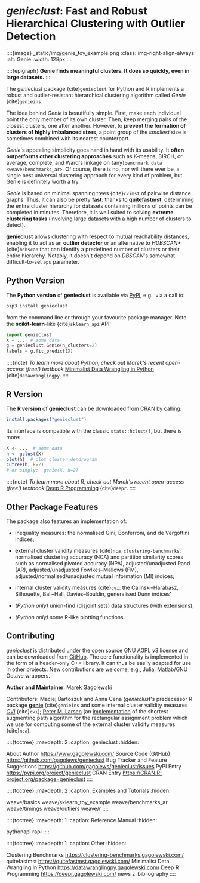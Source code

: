 # *genieclust*: Fast and Robust Hierarchical Clustering with Outlier Detection

::::{image} _static/img/genie_toy_example.png
:class: img-right-align-always
:alt: Genie
:width: 128px
::::


::::{epigraph}
**Genie finds meaningful clusters. It does so quickly, even in large datasets.**
::::

The *genieclust* package {cite}`genieclust` for Python and R implements
a robust and outlier-resistant hierarchical clustering algorithm called *Genie* {cite}`genieins`.

The idea behind *Genie* is beautifully simple. First, make each individual
point the only member of its own cluster. Then, keep merging pairs
of the closest clusters, one after another. However, to **prevent
the formation of clusters of highly imbalanced sizes**, a point group of
the *smallest* size is sometimes combined with its nearest counterpart.

*Genie*'s appealing simplicity goes hand in hand with its usability.
It **often outperforms other clustering approaches**
such as K-means, BIRCH, or average, complete, and Ward's linkage
on {any}`benchmark data <weave/benchmarks_ar>`.
Of course, there is no, nor will there ever be, a single best
universal clustering approach for every kind of problem, but Genie
is definitely worth a try.

*Genie* is based on minimal spanning trees {cite}`cvimst` of pairwise distance graphs.
Thus, it can also be pretty **fast**: thanks to
[**quitefastmst**](https://quitefastmst.gagolewski.com/),
determining the entire cluster hierarchy for datasets containing millions of points
can be completed in minutes. Therefore, it is well suited to solving
**extreme clustering tasks** (involving large datasets with a high number
of clusters to detect).

**genieclust** allows clustering with respect to mutual reachability distances,
enabling it to act as an **outlier detector** or an alternative
to *HDBSCAN\**  {cite}`hdbscan` that can identify a predefined
number of clusters or their entire hierarchy.  Notably, it
doesn't depend on *DBSCAN*'s somewhat difficult-to-set `eps` parameter.




## Python Version

The **Python version** of **genieclust** is available via
[PyPI](https://pypi.org/project/genieclust/), e.g.,
via a call to:

```bash
pip3 install genieclust
```

from the command line or through your favourite package manager.
Note the **scikit-learn**-like {cite}`sklearn_api` API:

```python
import genieclust
X = ...  # some data
g = genieclust.Genie(n_clusters=2)
labels = g.fit_predict(X)
```

::::{note}
*To learn more about Python, check out Marek's recent open-access (free!) textbook*
[Minimalist Data Wrangling in Python](https://datawranglingpy.gagolewski.com/)
{cite}`datawranglingpy`.
::::



## R Version

The **R version** of **genieclust** can be downloaded from
[CRAN](https://CRAN.R-project.org/package=genieclust) by calling:

```r
install.packages("genieclust")
```

Its interface is compatible with the classic `stats::hclust()`,
but there is more:

```r
X <- ...  # some data
h <- gclust(X)
plot(h)  # plot cluster dendrogram
cutree(h, k=2)
# or simply:  genie(X, k=2)
```

::::{note}
*To learn more about R, check out Marek's recent open-access (free!) textbook*
[Deep R Programming](https://deepr.gagolewski.com/)
{cite}`deepr`.
::::


## Other Package Features

The package also features an implementation of:

-   inequality measures: the normalised Gini, Bonferroni,
    and de Vergottini indices;

-   external cluster validity measures {cite}`nca,clustering-benchmarks`:
    normalised clustering accuracy (NCA) and partition
    similarity scores such as normalised pivoted accuracy (NPA),
    adjusted/unadjusted Rand (AR), adjusted/unadjusted Fowlkes–Mallows (FM),
    adjusted/normalised/unadjusted mutual information (MI) indices;

-   internal cluster validity measures {cite}`cvi`:
    the Caliński–Harabasz, Silhouette, Ball–Hall, Davies–Bouldin,
    generalised Dunn indices'

-   *(Python only)* union-find (disjoint sets) data structures (with
    extensions);

-   *(Python only)* some R-like plotting functions.



## Contributing

*genieclust* is distributed under the open source GNU AGPL v3 license
and can be downloaded from [GitHub](https://github.com/gagolews/genieclust).
The core functionality is implemented in the form of a header-only C++
library. It can thus be easily adapted for use in other projects.
New contributions are welcome, e.g., Julia, Matlab/GNU Octave wrappers.



**Author and Maintainer**: [Marek Gagolewski](https://www.gagolewski.com/)

Contributors: Maciej Bartoszuk and Anna Cena (*genieclust*'s predecessor
R package [**genie**](https://CRAN.R-project.org/package=genie) {cite}`genieins`
and some internal cluster validity measures [*CVI*](https://github.com/gagolews/optim_cvi) {cite}`cvi`);
[Peter M. Larsen](https://github.com/pmla/)
(an [implementation](https://github.com/scipy/scipy/blob/main/scipy/optimize/rectangular_lsap/rectangular_lsap.cpp)
of the shortest augmenting path algorithm for the rectangular assignment problem
which we use for computing some of the external cluster validity measures {cite}`nca`).



::::{toctree}
:maxdepth: 2
:caption: genieclust
:hidden:

About <self>
Author <https://www.gagolewski.com/>
Source Code (GitHub) <https://github.com/gagolews/genieclust>
Bug Tracker and Feature Suggestions <https://github.com/gagolews/genieclust/issues>
PyPI Entry <https://pypi.org/project/genieclust>
CRAN Entry <https://CRAN.R-project.org/package=genieclust>
::::


::::{toctree}
:maxdepth: 2
:caption: Examples and Tutorials
:hidden:

weave/basics
weave/sklearn_toy_example
weave/benchmarks_ar
weave/timings
weave/outliers
weave/r
::::

<!--
weave/sparse
weave/string
weave/benchmarks_approx
require nmslib!
exact=False disabled as of v.1.2
weave/benchmarks_details
-->


::::{toctree}
:maxdepth: 1
:caption: Reference Manual
:hidden:

pythonapi
rapi
::::


::::{toctree}
:maxdepth: 1
:caption: Other
:hidden:

Clustering Benchmarks <https://clustering-benchmarks.gagolewski.com/>
quitefastmst <https://quitefastmst.gagolewski.com/>
Minimalist Data Wrangling in Python <https://datawranglingpy.gagolewski.com/>
Deep R Programming <https://deepr.gagolewski.com/>
news
z_bibliography
::::


<!--
Indices and Tables
------------------

* :ref:`genindex`
* :ref:`modindex`
* :ref:`search`
-->
